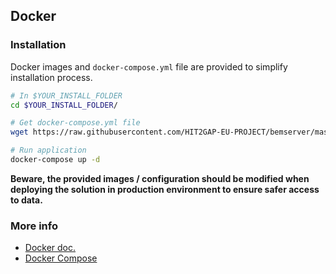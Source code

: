 ## Docker


### Installation

Docker images and `docker-compose.yml` file are provided to simplify installation process. 

```bash
# In $YOUR_INSTALL_FOLDER
cd $YOUR_INSTALL_FOLDER/

# Get docker-compose.yml file
wget https://raw.githubusercontent.com/HIT2GAP-EU-PROJECT/bemserver/master/deployment/docker-compose.yml

# Run application
docker-compose up -d
```

**Beware, the provided images / configuration should be modified when deploying the solution in production environment to ensure safer access to data.**


### More info

- [Docker doc.](https://docs.docker.com/)
- [Docker Compose](https://docs.docker.com/compose/)
